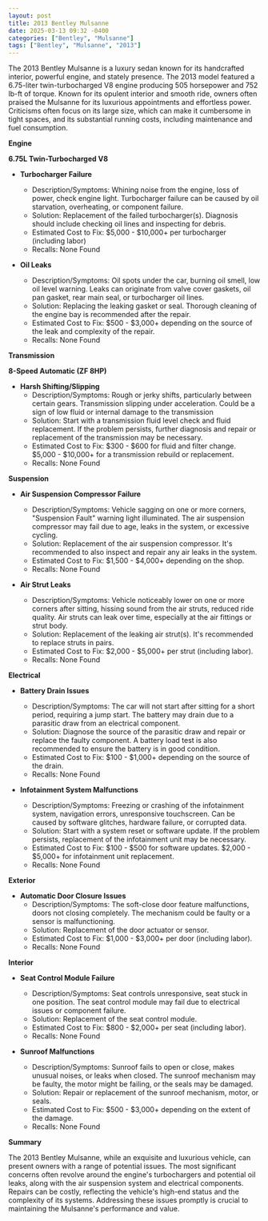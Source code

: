 ```yaml
---
layout: post
title: 2013 Bentley Mulsanne
date: 2025-03-13 09:32 -0400
categories: ["Bentley", "Mulsanne"]
tags: ["Bentley", "Mulsanne", "2013"]
---
```

The 2013 Bentley Mulsanne is a luxury sedan known for its handcrafted interior, powerful engine, and stately presence. The 2013 model featured a 6.75-liter twin-turbocharged V8 engine producing 505 horsepower and 752 lb-ft of torque. Known for its opulent interior and smooth ride, owners often praised the Mulsanne for its luxurious appointments and effortless power. Criticisms often focus on its large size, which can make it cumbersome in tight spaces, and its substantial running costs, including maintenance and fuel consumption.

**Engine**

**6.75L Twin-Turbocharged V8**

*   **Turbocharger Failure**
    *   Description/Symptoms: Whining noise from the engine, loss of power, check engine light. Turbocharger failure can be caused by oil starvation, overheating, or component failure.
    *   Solution: Replacement of the failed turbocharger(s). Diagnosis should include checking oil lines and inspecting for debris.
    *   Estimated Cost to Fix: $5,000 - $10,000+ per turbocharger (including labor)
    *   Recalls: None Found

*   **Oil Leaks**
    *   Description/Symptoms: Oil spots under the car, burning oil smell, low oil level warning. Leaks can originate from valve cover gaskets, oil pan gasket, rear main seal, or turbocharger oil lines.
    *   Solution: Replacing the leaking gasket or seal. Thorough cleaning of the engine bay is recommended after the repair.
    *   Estimated Cost to Fix: $500 - $3,000+ depending on the source of the leak and complexity of the repair.
    *   Recalls: None Found

**Transmission**

**8-Speed Automatic (ZF 8HP)**

*   **Harsh Shifting/Slipping**
    *   Description/Symptoms: Rough or jerky shifts, particularly between certain gears. Transmission slipping under acceleration. Could be a sign of low fluid or internal damage to the transmission
    *   Solution: Start with a transmission fluid level check and fluid replacement. If the problem persists, further diagnosis and repair or replacement of the transmission may be necessary.
    *   Estimated Cost to Fix: $300 - $600 for fluid and filter change. $5,000 - $10,000+ for a transmission rebuild or replacement.
    *   Recalls: None Found

**Suspension**

*   **Air Suspension Compressor Failure**
    *   Description/Symptoms: Vehicle sagging on one or more corners, "Suspension Fault" warning light illuminated. The air suspension compressor may fail due to age, leaks in the system, or excessive cycling.
    *   Solution: Replacement of the air suspension compressor. It's recommended to also inspect and repair any air leaks in the system.
    *   Estimated Cost to Fix: $1,500 - $4,000+ depending on the shop.
    *   Recalls: None Found

*   **Air Strut Leaks**
    *   Description/Symptoms: Vehicle noticeably lower on one or more corners after sitting, hissing sound from the air struts, reduced ride quality. Air struts can leak over time, especially at the air fittings or strut body.
    *   Solution: Replacement of the leaking air strut(s). It's recommended to replace struts in pairs.
    *   Estimated Cost to Fix: $2,000 - $5,000+ per strut (including labor).
    *   Recalls: None Found

**Electrical**

*   **Battery Drain Issues**
    *   Description/Symptoms: The car will not start after sitting for a short period, requiring a jump start. The battery may drain due to a parasitic draw from an electrical component.
    *   Solution: Diagnose the source of the parasitic draw and repair or replace the faulty component. A battery load test is also recommended to ensure the battery is in good condition.
    *   Estimated Cost to Fix: $100 - $1,000+ depending on the source of the drain.
    *   Recalls: None Found

*   **Infotainment System Malfunctions**
    *   Description/Symptoms: Freezing or crashing of the infotainment system, navigation errors, unresponsive touchscreen. Can be caused by software glitches, hardware failure, or corrupted data.
    *   Solution: Start with a system reset or software update. If the problem persists, replacement of the infotainment unit may be necessary.
    *   Estimated Cost to Fix: $100 - $500 for software updates. $2,000 - $5,000+ for infotainment unit replacement.
    *   Recalls: None Found

**Exterior**

*   **Automatic Door Closure Issues**
    *   Description/Symptoms: The soft-close door feature malfunctions, doors not closing completely. The mechanism could be faulty or a sensor is malfunctioning.
    *   Solution: Replacement of the door actuator or sensor.
    *   Estimated Cost to Fix: $1,000 - $3,000+ per door (including labor).
    *   Recalls: None Found

**Interior**

*   **Seat Control Module Failure**
    *   Description/Symptoms: Seat controls unresponsive, seat stuck in one position. The seat control module may fail due to electrical issues or component failure.
    *   Solution: Replacement of the seat control module.
    *   Estimated Cost to Fix: $800 - $2,000+ per seat (including labor).
    *   Recalls: None Found

*   **Sunroof Malfunctions**
    *   Description/Symptoms: Sunroof fails to open or close, makes unusual noises, or leaks when closed. The sunroof mechanism may be faulty, the motor might be failing, or the seals may be damaged.
    *   Solution: Repair or replacement of the sunroof mechanism, motor, or seals.
    *   Estimated Cost to Fix: $500 - $3,000+ depending on the extent of the damage.
    *   Recalls: None Found

**Summary**

The 2013 Bentley Mulsanne, while an exquisite and luxurious vehicle, can present owners with a range of potential issues. The most significant concerns often revolve around the engine's turbochargers and potential oil leaks, along with the air suspension system and electrical components. Repairs can be costly, reflecting the vehicle's high-end status and the complexity of its systems. Addressing these issues promptly is crucial to maintaining the Mulsanne's performance and value.

